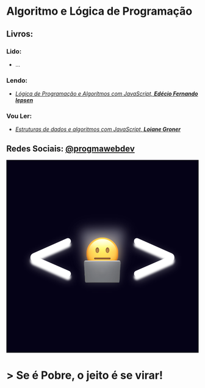 # Algoritmo e Lógica de Programação

## Livros:

### Lido:

* ...

### Lendo:

* [_Lógica de Programação e Algorítmos com JavaScript, **Edécio Fernando Iepsen**_](/Livros/Lógica%20de%20Programação%20e%20Algorítmos%20com%20JavaScript%20by%20Edécio%20Fernando%20Iepsen.pdf)

### Vou Ler:

* [_Estruturas de dados e algoritmos com JavaScript,  **Loiane Groner**_](/Livros/Estruturas%20de%20dados%20e%20algoritmos%20com%20JavaScript%20(Loiane%20Groner)%20.pdf)

## Redes Sociais: [@progmawebdev](https://linktr.ee/progma)
![Logo Progma](/img/logo-progma.png)

# > Se é **Pobre**, o jeito é se virar!



